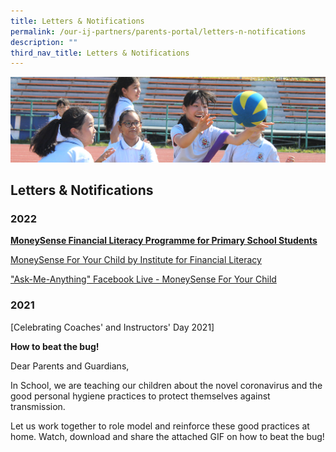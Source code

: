 ```yaml
---
title: Letters & Notifications
permalink: /our-ij-partners/parents-portal/letters-n-notifications
description: ""
third_nav_title: Letters & Notifications
---
```

![](/images/subpage.jpg)

## Letters & Notifications


### 2022


**<u>MoneySense Financial Literacy Programme for Primary School Students</u>**

  

[MoneySense For Your Child by Institute for Financial Literacy](/files/Parents%20Portal/Letters%20and%20Notifications/MoneySense_Primary%20Sch%20EDM%202022_compressed.pdf)  

["Ask-Me-Anything" Facebook Live - MoneySense For Your Child](/files/Parents%20Portal/Letters%20and%20Notifications/AMA%20MoneySense%20For%20Your%20Child.pdf)

### 2021


[Celebrating Coaches' and Instructors' Day 2021][](/files/Parents%20Portal/Letters%20and%20Notifications/Appreciate%20Your%20Coach%20sgthankyoucoach.pdf)

  

**How to beat the bug!**

Dear Parents and Guardians,

  

In School, we are teaching our children about the novel coronavirus and the good personal hygiene practices to protect themselves against transmission.

  

Let us work together to role model and reinforce these good practices at home. Watch, download and share the attached GIF on how to beat the bug!